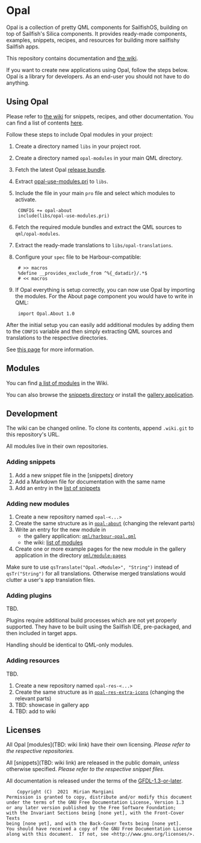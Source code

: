 # Opal

Opal is a collection of pretty QML components for SailfishOS, building on top
of Sailfish's Silica components. It provides ready-made components, examples,
snippets, recipes, and resources for building more sailfishy Sailfish apps.

This repository contains documentation and [the wiki](TBD).

If you want to create new applications using Opal, follow the steps below.
Opal is a library for developers. As an end-user you should not have to do anything.


## Using Opal

Please refer to [the wiki](TBD) for snippets, recipes, and other documentation.
You can find a list of contents [here](TBD).

Follow these steps to include Opal modules in your project:

1. Create a directory named `libs` in your project root.
2. Create a directory named `opal-modules` in your main QML directory.
3. Fetch the latest Opal [release bundle](https://github.com/Pretty-SFOS/opal/releases/latest).
4. Extract [opal-use-modules.pri](snippets/opal-use-modules.pri) to `libs`.
5. Include the file in your main `pro` file and select which modules to activate.

        CONFIG += opal-about
        include(libs/opal-use-modules.pri)

6. Fetch the required module bundles and extract the QML sources to `qml/opal-modules`.
7. Extract the ready-made translations to `libs/opal-translations`.
8. Configure your `spec` file to be Harbour-compatible:

        # >> macros
        %define __provides_exclude_from ^%{_datadir}/.*$
        # << macros

9. If Opal everything is setup correctly, you can now use Opal by importing the
   modules. For the About page component you would have to write in QML:

        import Opal.About 1.0

After the initial setup you can easily add additional modules by adding them to
the `CONFIG` variable and then simply extracting QML sources and translations
to the respective directories.

See [this page](snippets/opal-use-modules.md) for more information.

## Modules

You can find [a list of modules](https://github.com/Pretty-SFOS/opal-gallery/blob/master/qml/harbour-opal.qml)
in the Wiki.

You can also browse the [snippets directory](snippets/) or install the
[gallery application](https://github.com/Pretty-SFOS/opal-gallery).


## Development

The wiki can be changed online. To clone its contents, append `.wiki.git` to this
repository's URL.

All modules live in their own repositories.

### Adding snippets

1. Add a new snippet file in the [snippets] diretory
2. Add a Markdown file for documentation with the same name
3. Add an entry in the [list of snippets](TBD)

### Adding new modules

1. Create a new repository named `opal-<...>`
2. Create the same structure as in [`opal-about`](https://github.com/Pretty-SFOS/opal-about) (changing the relevant parts)
3. Write an entry for the new module in
    - the gallery application: [`qml/harbour-opal.qml`](https://github.com/Pretty-SFOS/opal-gallery/blob/master/qml/harbour-opal.qml)
    - the wiki: [list of modules](TBD)
4. Create one or more example pages for the new module in the gallery application
   in the directory [`qml/module-pages`](https://github.com/Pretty-SFOS/opal-gallery/blob/master/qml/module-pages/)

Make sure to use `qsTranslate("Opal.<Module>", "String")` instead of
`qsTr("String")` for all translations. Otherwise merged translations would
clutter a user's app translation files.

### Adding plugins

TBD.

Plugins require additional build processes which are not yet properly supported.
They have to be built using the Sailfish IDE, pre-packaged, and then included
in target apps.

Handling should be identical to QML-only modules.

### Adding resources

TBD.

1. Create a new repository named `opal-res-<...>`
2. Create the same structure as in [`opal-res-extra-icons`](TBD) (changing the relevant parts)
3. TBD: showcase in gallery app
4. TBD: add to wiki

## Licenses

All Opal [modules](TBD: wiki link) have their own licensing.
*Please refer to the respective repositories.*

All [snippets](TBD: wiki link) are released in the public domain, *unless*
otherwise specified. *Please refer to the respective snippet files.*

All documentation is released under the terms of the
[GFDL-1.3-or-later](https://spdx.org/licenses/GFDL-1.3-or-later.html).

        Copyright (C)  2021  Mirian Margiani
    Permission is granted to copy, distribute and/or modify this document
    under the terms of the GNU Free Documentation License, Version 1.3
    or any later version published by the Free Software Foundation;
    with the Invariant Sections being [none yet], with the Front-Cover Texts
    being [none yet], and with the Back-Cover Texts being [none yet].
    You should have received a copy of the GNU Free Documentation License
    along with this document.  If not, see <http://www.gnu.org/licenses/>.
